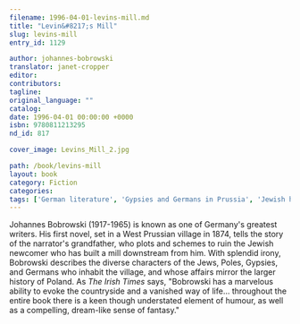 ```yaml
---
filename: 1996-04-01-levins-mill.md
title: "Levin&#8217;s Mill"
slug: levins-mill
entry_id: 1129

author: johannes-bobrowski
translator: janet-cropper
editor: 
contributors: 
tagline: 
original_language: ""
catalog: 
date: 1996-04-01 00:00:00 +0000 
isbn: 9780811213295
nd_id: 817

cover_image: Levins_Mill_2.jpg

path: /book/levins-mill
layout: book
category: Fiction
categories: 
tags: ['German literature', 'Gypsies and Germans in Prussia', 'Jewish history', 'Polish history', 'Prussia in the late 19th century', 'West Prussian Countryside']
---
```

Johannes Bobrowski (1917-1965) is known as one of Germany's greatest writers. His first novel, set in a West Prussian village in 1874, tells the story of the narrator's grandfather, who plots and schemes to ruin the Jewish newcomer who has built a mill downstream from him. With splendid irony, Bobrowski describes the diverse characters of the Jews, Poles, Gypsies, and Germans who inhabit the village, and whose affairs mirror the larger history of Poland. As *The Irish Times* says, "Bobrowski has a marvelous ability to evoke the countryside and a vanished way of life… throughout the entire book there is a keen though understated element of humour, as well as a compelling, dream-like sense of fantasy."






